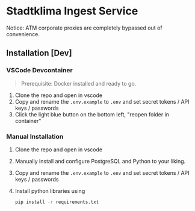 # Stadtklima Ingest Service

Notice: ATM corporate proxies are completely bypassed out of convenience.

## Installation [Dev]

### VSCode Devcontainer

> Prerequisite: Docker installed and ready to go.

1. Clone the repo and open in vscode
2. Copy and rename the `.env.example` to `.env` and set secret tokens / API keys / passwords
3. Click the light blue button on the bottom left, "reopen folder in container"

### Manual Installation

1. Clone the repo and open in vscode
2. Manually install and configure PostgreSQL and Python to your liking.
3. Copy and rename the `.env.example` to `.env` and set secret tokens / API keys / passwords
4. Install python libraries using

    ```sh
    pip install -r requirements.txt
    ```